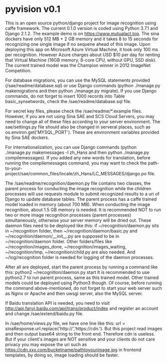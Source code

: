 # pyvision v0.1

This is an open source python/django project for image recognition using caffe framework. The current 0.1.0 version is coded using Python 3.7.1 and Django 2.1.2. The example demo is on https://www.mutualact.top. The sina dockers have only 512 MB + 2 GB memory and it takes 8 to 15 seconds for recognizing one single image if no sequene ahead of this image. Upon deploying this app on Microsoft Azure Virtual Machine, it took only 100 ms per recognition. However Azure charges about USD $10 per day for renting that Virtual Machine (16GB memory, 8-core CPU, without GPU, SSD disk). The current trained model was the Champion winner in 2012 ImageNet Competition. 

For database migrations, you can use the MySQL statements provided (/sae/readme/database.sql) or use Django commands (python ./manage.py makemigrations and then python ./manage.py migrate). If you use Django commands, do not forget to insert 1000 records into Table basic_synsetwords, check the /sae/readme/database.sql file.

For secret key files, please check the /sae/readme/\*.example files. However, if you are not using Sina SAE and SCS Cloud Servers, you may need to change all of these files according to your server environment. The sae/settings.py file should also be changed in serveral places, such as os.environ.get('MYSQL_PORT'). These are environment variables provided by Sina SAE dockers.

For internationalization, you can use Django commands (python ./manage.py makemessages -l zh_Hans and then python ./manage.py compilemessages). If you added any new words for translation, before running the compilemessages command, you may want to check the path-to-your-project/sae/common_files/locale/zh_Hans/LC_MESSAGES/django.po file.

The /sae/readme/recognition/daemon.py file contains two classes, the parent process for conducting the image recognition while the children processes will use requests module to submit recognized results to a uri of Django to update database tables. The parent process has a caffe trained model loaded in memory (about 700 MB). When conducting the image recognition, about 1.5 GB memory is needed. It is recommended NOT to run two or more image recognition processes (parent processes) simultaneously, otherwise your server memory will be dried out. These daemon files need to be deployed like this: if ~/recognition/daemon.py sits in ~/recognition folder, then ~/recognition/daemon/basic.py and ~/recognition/daemon/\_\_init\_\_.py are supposed to be in ~/recognition/daemon folder. Other folders/files like ~/recognition/images_done, ~/recognition/images_waiting, ~/recognition/tmp, ~/recognition/child.py are also needed. And ~/log/recognition folder is needed for logging of the daemon processes. 

After all are deployed, start the parent process by running a command like this:
python2 ~/recognition/daemon.py start
It is recommended to use python2.7 to run parent process, same as this trained model. Other trained models could be deployed using Python3 though. Of course, before running the command above-mentioned, do not forget to start your web server such as Nginx or Apache and then uwsgi server, also the MySQL server. 

If Baidu translation API is needed, you need to visit http://api.fanyi.baidu.com/api/trans/product/index and register an account and change /sae/extend/baidu.py file.

In /sae/home/views.py file, we have one line like this: url = sinaResponse.url.replace('http://','https://cdn.'). But this project read images and then output base64 string to the front end. Therefore cdn is useless. But if your client's images are NOT sensitive and your clients do not care privacy you may expose the uri such as https://cdn.xxx.com/bucketname/pathtoyourimage.jpg in frontend templates, by doing so, image loading should be faster.
